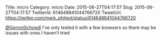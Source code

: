 Title: micro
Category: micro
Date: 2015-06-27T04:17:57
Slug: 2015-06-27T04:17:57
TwitterId: 614648841044766720
TweetUrl: https://twitter.com/mark_philpot/status/614648841044766720

[@GernotSchoedl](https://twitter.com/GernotSchoedl) I’ve only tested it with a few browsers so there may be issues with ones I haven’t tried